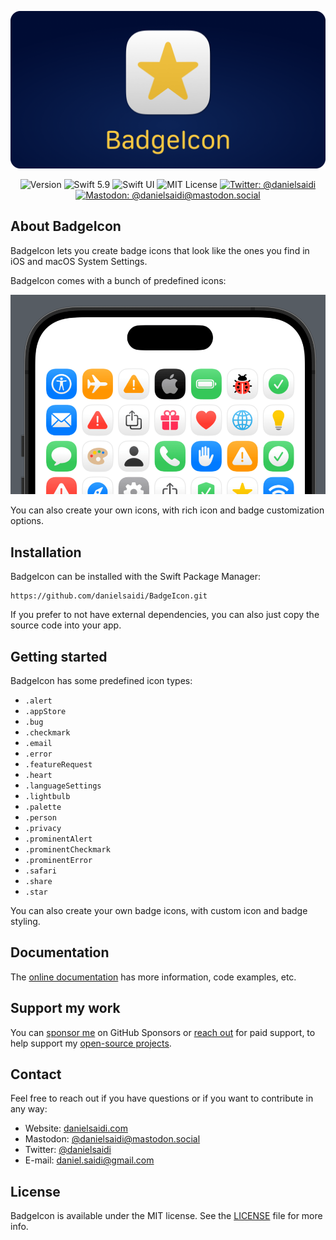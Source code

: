 <p align="center">
    <img src ="Resources/Logo_GitHub.png" alt="BadgeIcon Logo" title="BadgeIcon" />
</p>

<p align="center">
    <img src="https://img.shields.io/github/v/release/danielsaidi/BadgeIcon?color=%2300550&sort=semver" alt="Version" />
    <img src="https://img.shields.io/badge/Swift-5.9-orange.svg" alt="Swift 5.9" />
    <img src="https://img.shields.io/badge/platform-SwiftUI-blue.svg" alt="Swift UI" title="Swift UI" />
    <img src="https://img.shields.io/github/license/danielsaidi/BadgeIcon" alt="MIT License" />
    <a href="https://twitter.com/danielsaidi"><img src="https://img.shields.io/twitter/url?label=Twitter&style=social&url=https%3A%2F%2Ftwitter.com%2Fdanielsaidi" alt="Twitter: @danielsaidi" title="Twitter: @danielsaidi" /></a>
    <a href="https://mastodon.social/@danielsaidi"><img src="https://img.shields.io/mastodon/follow/000253346?label=mastodon&style=social" alt="Mastodon: @danielsaidi@mastodon.social" title="Mastodon: @danielsaidi@mastodon.social" /></a>
</p>


## About BadgeIcon

BadgeIcon lets you create badge icons that look like the ones you find in iOS and macOS System Settings.

BadgeIcon comes with a bunch of predefined icons:

<p align="center">
    <img src ="Resources/Preview_Grid.png" alt="BadgeIcon Preview" title="BadgeIcon Preview" />
</p>

You can also create your own icons, with rich icon and badge customization options. 




## Installation

BadgeIcon can be installed with the Swift Package Manager:

```
https://github.com/danielsaidi/BadgeIcon.git
```

If you prefer to not have external dependencies, you can also just copy the source code into your app.



## Getting started

BadgeIcon has some predefined icon types:

* `.alert`
* `.appStore`
* `.bug`
* `.checkmark`
* `.email`
* `.error`
* `.featureRequest`
* `.heart`
* `.languageSettings`
* `.lightbulb`
* `.palette`
* `.person`
* `.privacy`
* `.prominentAlert`
* `.prominentCheckmark`
* `.prominentError`
* `.safari`
* `.share`
* `.star`

You can also create your own badge icons, with custom icon and badge styling.



## Documentation

The [online documentation][Documentation] has more information, code examples, etc. 



## Support my work 

You can [sponsor me][Sponsors] on GitHub Sponsors or [reach out][Email] for paid support, to help support my [open-source projects][GitHub].



## Contact

Feel free to reach out if you have questions or if you want to contribute in any way:

* Website: [danielsaidi.com][Website]
* Mastodon: [@danielsaidi@mastodon.social][Mastodon]
* Twitter: [@danielsaidi][Twitter]
* E-mail: [daniel.saidi@gmail.com][Email]



## License

BadgeIcon is available under the MIT license. See the [LICENSE][License] file for more info.



[Email]: mailto:daniel.saidi@gmail.com
[Website]: https://www.danielsaidi.com
[GitHub]: https://www.github.com/danielsaidi
[Twitter]: https://www.twitter.com/danielsaidi
[Mastodon]: https://mastodon.social/@danielsaidi
[Sponsors]: https://github.com/sponsors/danielsaidi

[Documentation]: https://danielsaidi.github.io/BadgeIcon/documentation/badgeicon/
[Getting-Started]: https://danielsaidi.github.io/BadgeIcon/documentation/badgeicon/getting-started
[License]: https://github.com/danielsaidi/BadgeIcon/blob/master/LICENSE
